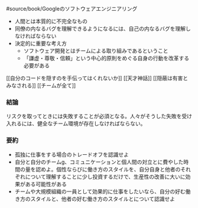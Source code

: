 #source/book/Googleのソフトウェアエンジニアリング 

- 人間とは本質的に不完全なもの
- 同僚の内なるバグを理解できるようになるには、自己の内なるバグを理解しなければならない
- 決定的に重要な考え方
	- ソフトウェア開発とはチームによる取り組みであるということ
	- 「謙虚・尊敬・信頼」という中心的原則をめぐる自身の行動を改革する必要がある

[[自分のコードを隠すのを手伝ってはくれないか]]
[[天才神話]]
[[隠蔽は有害とみなされる]]
[[チームが全て]]

### 結論

リスクを取ってときには失敗することが必須となる。人々がそうした失敗を受け入れるには、健全なチーム環境が存在しなければならない。

### 要約

- 孤独に仕事をする場合のトレードオフを認識せよ
- 自分と自分のチームg、コミュニケーションと個人間の対立とに費やした時間の量を認めよ。個性ならびに働き方のスタイルを、自分自身と他者のそれぞれについて理解することに少し投資するだけで、生産性の改善に大いに効果がある可能性がある
- チームや大規模組織の一員として効果的に仕事をしたいなら、自分の好む働き方のスタイルと、他者の好む働き方のスタイルとについて認識せよ